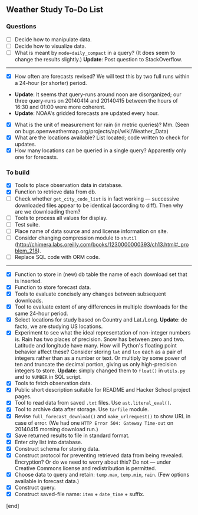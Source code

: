 ## Weather Study To-Do List

### Questions

- [ ] Decide how to manipulate data.
- [ ] Decide how to visualize data.
- [ ] What is meant by `mode=daily_compact` in a query? (It does seem to change the results slightly.) **Update**: Post question to StackOverflow.

----

- [x] How often are forecasts revised? We will test this by two full runs within a 24-hour (or shorter) period. 
 * **Update**: It seems that query-runs around noon are disorganized; our three query-runs on 20140414 and 20140415 between the hours of 16:30 and 01:00 were more coherent.
 * **Update**: NOAA's gridded forecasts are updated every hour.
- [x] What is the unit of measurement for rain (in metric queries)? Mm. (Seen on bugs.openweathermap.org/projects/api/wiki/Weather_Data)
- [x] What are the locations available? List located; code written to check for updates.
- [x] How many locations can be queried in a single query? Apparently only one for forecasts.

### To build             

- [x] Tools to place observation data in database.
- [x] Function to retrieve data from db.
- [ ] Check whether `get_city_code_list` is in fact working — successive downloaded files appear to be identical (according to diff). Then why are we downloading them?
- [ ] Tools to process all values for display.
- [ ] Test suite.
- [ ] Place name of data source and and license information on site.
- [ ] Consider changing compression module to `shutil` (http://chimera.labs.oreilly.com/books/1230000000393/ch13.html#_problem_218).
- [ ] Replace SQL code with ORM code.
 
---

- [x] Function to store in (new) db table the name of each download set that is inserted.
- [x] Function to store forecast data.
- [x] Tools to evaluate concisely any changes between subsequent downloads.
- [x] Tool to evaluate extent of any differences in multiple downloads for the same 24-hour period.
- [x] Select locations for study based on Country and Lat./Long. **Update**: de facto, we are studying US locations.
- [x] Experiment to see what the ideal representation of non-integer numbers is. Rain has two places of precision. Snow has between zero and two. Latitude and longitude have many. How will Python's floating point behavior affect these? Consider storing `lat` and `lon` each as a pair of integers rather than as a number or text. Or multiply by some power of ten and truncate the decimal portion, giving us only high-precision integers to store. **Update**: simply changed them to `float()` in `utils.py` and to `NUMBER` in SQL script.
- [x] Tools to fetch observation data.
- [x] Public short description suitable for README and Hacker School project pages.
- [x] Tool to read data from saved `.txt` files. Use `ast.literal_eval()`.
- [x] Tool to archive data after storage. Use `tarfile` module.
- [x] Revise `full_forecast_download()` and `make_urlrequest()` to show URL in case of error. (We had one `HTTP Error 504: Gateway Time-out` on 20140415 morning download run.)
- [x] Save returned results to file in standard format. 
- [x] Enter city list into database.
- [x] Construct schema for storing data.
- [x] Construct protocol for preventing retrieved data from being revealed. Encryption? Or do we need to worry about this? Do not — under Creative Commons license and redistribution is permitted.
- [x] Choose data to query and retain: `temp.max`, `temp.min`, `rain`. (Few options available in forecast data.)
- [x] Construct query.
- [x] Construct saved-file name: `item` + `date_time` + suffix.

[end]